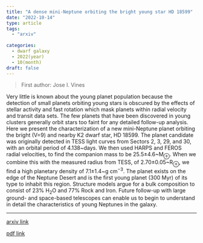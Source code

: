 ```yaml
---
title: "A dense mini-Neptune orbiting the bright young star HD 18599"
date: "2022-10-14"
type: article
tags:
  - "arxiv"
  
categories:
  - dwarf galaxy
  - 2022(year)
  - 10(month)
draft: false
---
```

> First author: Jose I. Vines

 Very little is known about the young planet population because the detection
of small planets orbiting young stars is obscured by the effects of stellar
activity and fast rotation which mask planets within radial velocity and
transit data sets. The few planets that have been discovered in young clusters
generally orbit stars too faint for any detailed follow-up analysis. Here we
present the characterization of a new mini-Neptune planet orbiting the bright
(V=9) and nearby K2 dwarf star, HD 18599. The planet candidate was originally
detected in TESS light curves from Sectors 2, 3, 29, and 30, with an orbital
period of 4.138~days. We then used HARPS and FEROS radial velocities, to find
the companion mass to be 25.5$\pm$4.6~M$_\oplus$. When we combine this with the
measured radius from TESS, of 2.70$\pm$0.05~R$_\oplus$, we find a high
planetary density of 7.1$\pm$1.4~g cm$^{-3}$. The planet exists on the edge of
the Neptune Desert and is the first young planet (300 Myr) of its type to
inhabit this region. Structure models argue for a bulk composition to consist
of 23% H$_2$O and 77% Rock and Iron. Future follow-up with large ground- and
space-based telescopes can enable us to begin to understand in detail the
characteristics of young Neptunes in the galaxy.

---
[arxiv link](http://arxiv.org/abs/2210.07945v1)

[pdf link](http://arxiv.org/pdf/2210.07945v1)